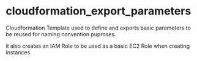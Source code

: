 # cloudformation_export_parameters
Cloudformation Template used to define and exports basic parameters to be reused for naming convention puproses.

it also creates an IAM Role to be used as a basic EC2 Role when creating instances
